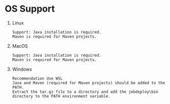 # OS Support

1. Linux

   ```
   Support: Java installation is required.
   Maven is required for Maven projects.
   ```

2. MacOS

   ```
   Support: Java installation is required.
   Maven is required for Maven projects.
   ```

3. Windows
   ```
   Recommendation Use WSL
   Java and Maven (required for Maven projects) should be added to the PATH.
   Extract the tar.gz file to a directory and add the jobdeploy\bin directory to the PATH environment variable.
   ```
